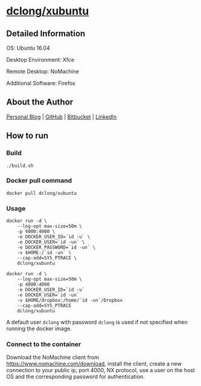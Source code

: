# [dclong/xubuntu](https://hub.docker.com/r/dclong/xubuntu/)

## Detailed Information

OS: Ubuntu 16.04

Desktop Environment: Xfce

Remote Desktop: NoMachine

Additional Software: Firefox

## About the Author

[Personal Blog](http://www.legendu.net)   |   [GitHub](https://github.com/dclong)   |   [Bitbucket](https://bitbucket.org/dclong/)   |   [LinkedIn](http://www.linkedin.com/in/ben-chuanlong-du-1239b221/)



## How to run

### Build

```
./build.sh
```

### Docker pull command

```
docker pull dclong/xubuntu
```

### Usage

```
docker run -d \
    --log-opt max-size=50m \
    -p 4000:4000 \
    -e DOCKER_USER_ID=`id -u` \
    -e DOCKER_USER=`id -un` \
    -e DOCKER_PASSWORD=`id -un` \
    -v $HOME:/`id -un` \
    --cap-add=SYS_PTRACE \
    dclong/xubuntu
```

```
docker run -d \
    --log-opt max-size=50m \
    -p 4000:4000 
    -e DOCKER_USER_ID=`id -u` 
    -e DOCKER_USER=`id -un` 
    -v $HOME/dropbox:/home/`id -un`/Dropbox 
    --cap-add=SYS_PTRACE 
    dclong/xubuntu
```

A default user `dclong` with password `dclong` is used if not specified when running the docker image.

### Connect to the container

Download the NoMachine client from <https://www.nomachine.com/download>, 
install the client, 
create a new connection to your public ip, port 4000, NX protocol, 
use a user on the host OS and the corresponding password for authentication. 
